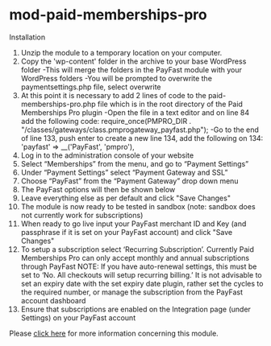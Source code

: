 # mod-paid-memberships-pro

Installation

1. Unzip the module to a temporary location on your computer.
2. Copy the 'wp-content' folder in the archive to your base WordPress folder
 -This will merge the folders in the PayFast module with your WordPress folders
 -You will be prompted to overwrite the paymentsettings.php file, select overwrite
3. At this point it is necessary to add 2 lines of code to the  paid-memberships-pro.php file which is in the root directory of the Paid Memberships Pro plugin
 -Open the file in a text editor and on line 84 add the following code:
 require_once(PMPRO_DIR . "/classes/gateways/class.pmprogateway_payfast.php");
 -Go to the end of line 133, push enter to create a new line 134, add the following on 134:
 'payfast' => __('PayFast', 'pmpro'),
4. Log in to the administration console of your website
5. Select “Memberships” from the menu, and go to “Payment Settings”
6. Under “Payment Settings” select “Payment Gateway and SSL”
7. Choose “PayFast” from the “Payment Gateway” drop down menu
8. The PayFast options will then be shown below
9. Leave everything else as per default and click "Save Changes"
10. The module is now ready to be tested in sandbox (note: sandbox does not currently work for subscriptions)
11. When ready to go live input your PayFast merchant ID and Key (and passphrase if it is set on your PayFast account) and click "Save Changes"
12. To setup a subscription select ‘Recurring Subscription’. Currently Paid Memberships Pro can only accept monthly and annual subscriptions through PayFast
    NOTE: If you have auto-renewal settings, this must be set to ‘No. All checkouts will setup recurring billing.’ It is not advisable to set an expiry date with the set expiry date plugin, rather set the cycles to the required number, or manage the subscription from the PayFast account dashboard
13. Ensure that subscriptions are enabled on the Integration page (under Settings) on your PayFast account

Please [click here](https://payfast.io/integration/shopping-carts/paid-memberships-pro/) for more information concerning this module.
